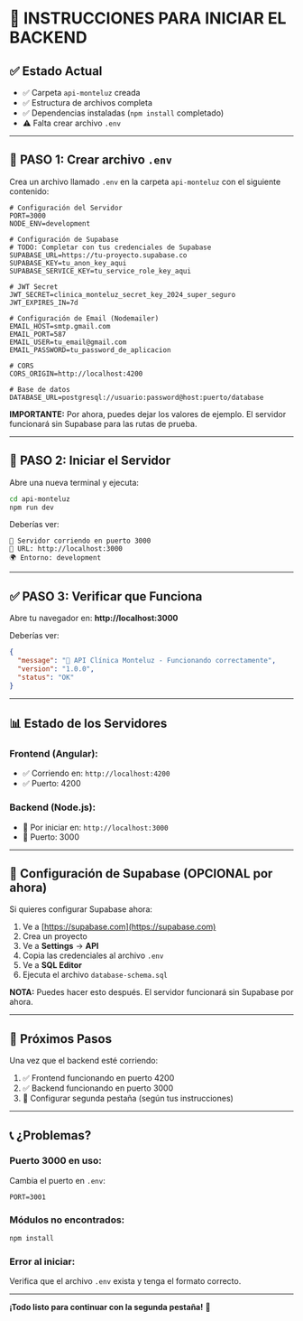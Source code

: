 # 📝 INSTRUCCIONES PARA INICIAR EL BACKEND

## ✅ Estado Actual

- ✅ Carpeta `api-monteluz` creada
- ✅ Estructura de archivos completa
- ✅ Dependencias instaladas (`npm install` completado)
- ⚠️ Falta crear archivo `.env`

---

## 🔧 PASO 1: Crear archivo `.env`

Crea un archivo llamado `.env` en la carpeta `api-monteluz` con el siguiente contenido:

```env
# Configuración del Servidor
PORT=3000
NODE_ENV=development

# Configuración de Supabase
# TODO: Completar con tus credenciales de Supabase
SUPABASE_URL=https://tu-proyecto.supabase.co
SUPABASE_KEY=tu_anon_key_aqui
SUPABASE_SERVICE_KEY=tu_service_role_key_aqui

# JWT Secret
JWT_SECRET=clinica_monteluz_secret_key_2024_super_seguro
JWT_EXPIRES_IN=7d

# Configuración de Email (Nodemailer)
EMAIL_HOST=smtp.gmail.com
EMAIL_PORT=587
EMAIL_USER=tu_email@gmail.com
EMAIL_PASSWORD=tu_password_de_aplicacion

# CORS
CORS_ORIGIN=http://localhost:4200

# Base de datos
DATABASE_URL=postgresql://usuario:password@host:puerto/database
```

**IMPORTANTE:** Por ahora, puedes dejar los valores de ejemplo. El servidor funcionará sin Supabase para las rutas de prueba.

---

## 🚀 PASO 2: Iniciar el Servidor

Abre una nueva terminal y ejecuta:

```bash
cd api-monteluz
npm run dev
```

Deberías ver:

```
🚀 Servidor corriendo en puerto 3000
📍 URL: http://localhost:3000
🌍 Entorno: development
```

---

## ✅ PASO 3: Verificar que Funciona

Abre tu navegador en: **http://localhost:3000**

Deberías ver:

```json
{
  "message": "🏥 API Clínica Monteluz - Funcionando correctamente",
  "version": "1.0.0",
  "status": "OK"
}
```

---

## 📊 Estado de los Servidores

### Frontend (Angular):
- ✅ Corriendo en: `http://localhost:4200`
- ✅ Puerto: 4200

### Backend (Node.js):
- 🔄 Por iniciar en: `http://localhost:3000`
- 🔄 Puerto: 3000

---

## 📝 Configuración de Supabase (OPCIONAL por ahora)

Si quieres configurar Supabase ahora:

1. Ve a [https://supabase.com](https://supabase.com)
2. Crea un proyecto
3. Ve a **Settings** → **API**
4. Copia las credenciales al archivo `.env`
5. Ve a **SQL Editor**
6. Ejecuta el archivo `database-schema.sql`

**NOTA:** Puedes hacer esto después. El servidor funcionará sin Supabase por ahora.

---

## 🎯 Próximos Pasos

Una vez que el backend esté corriendo:

1. ✅ Frontend funcionando en puerto 4200
2. ✅ Backend funcionando en puerto 3000
3. 🔄 Configurar segunda pestaña (según tus instrucciones)

---

## 📞 ¿Problemas?

### Puerto 3000 en uso:
Cambia el puerto en `.env`:
```env
PORT=3001
```

### Módulos no encontrados:
```bash
npm install
```

### Error al iniciar:
Verifica que el archivo `.env` exista y tenga el formato correcto.

---

**¡Todo listo para continuar con la segunda pestaña!** 🎉



